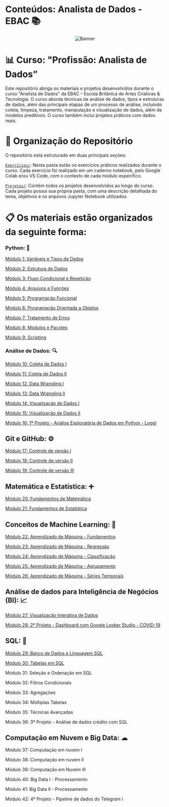 # Conteúdos: Analista de Dados - EBAC 📚

<p align="center">
  <img src="https://i.pinimg.com/736x/95/fe/7a/95fe7a6efd8ed2054a5552dda2d78731.jpg" alt="Banner">
</p>

# 📊 Curso: "Profissão: Analista de Dados”

Este repositório abriga os materiais e projetos desenvolvidos durante o curso "Analista de Dados" da EBAC – Escola Britânica de Artes Criativas & Tecnologia. O curso aborda técnicas de análise de dados, tipos e estruturas de dados, além das principais etapas de um processo de análise, incluindo coleta, limpeza, tratamento, manipulação e visualização de dados, além de modelos preditivos. O curso também inclui projetos práticos com dados reais.

# 📂 Organização do Repositório

O repositório está estruturado em duas principais seções:

[```Exercícios/```](https://github.com/laurencedata/EBAC/tree/main/Exerc%C3%ADcios): Nesta pasta estão os exercícios práticos realizados durante o curso. Cada exercício foi realizado em um caderno notebook, pelo Google Colab e/ou VS Code, com o contexto de cada módulo específico.

[```Projetos/```](https://github.com/laurencedata/EBAC/tree/main/Projetos): Contém todos os projetos desenvolvidos ao longo do curso. Cada projeto possui sua própria pasta, com uma descrição detalhada do tema, objetivos e os arquivos Jupyter Notebook utilizados.

# 📋 Os materiais estão organizados da seguinte forma:

### Python: 🎲

[Módulo 1: Variáveis e Tipos de Dados](https://github.com/laurencedata/EBAC/blob/main/Exerc%C3%ADcios/M1.Variaveis_TiposDados.ipynb)

[Módulo 2: Estrutura de Dados](https://github.com/laurencedata/EBAC/blob/main/Exerc%C3%ADcios/M2.Estruturas_Dados.ipynb)

[Módulo 3: Fluxo Condicional e Repetição](https://github.com/laurencedata/EBAC/blob/main/Exerc%C3%ADcios/M3.Estrutura_Condicional.ipynb)

[Módulo 4: Arquivos e Funções](https://github.com/laurencedata/EBAC/blob/main/Exerc%C3%ADcios/M4.Arquivos_Funcoes.ipynb)

[Módulo 5: Programação Funcional](https://github.com/laurencedata/EBAC/blob/main/Exerc%C3%ADcios/M5.Programacao_Funcional.ipynb)

[Módulo 6: Programação Orientada a Objetos](https://github.com/laurencedata/EBAC/blob/main/Exerc%C3%ADcios/M6.Prog_Orien_Objetos.ipynb)

[Módulo 7: Tratamento de Erros](https://github.com/laurencedata/EBAC/blob/main/Exerc%C3%ADcios/M7.Tratamento_Erros.ipynb)

[Módulo 8: Módulos e Pacotes](https://github.com/laurencedata/EBAC/blob/main/Exerc%C3%ADcios/M8.Modulos_Pacotes.ipynb)

[Módulo 9: Scripting](https://github.com/laurencedata/EBAC/blob/main/Exerc%C3%ADcios/M9.Scripting.ipynb)

### Análise de Dados: 🔍

[Módulo 10: Coleta de Dados I](https://github.com/laurencedata/EBAC/blob/main/Exerc%C3%ADcios/M10.Coleta_Dados.ipynb)

[Módulo 11: Coleta de Dados II](https://github.com/laurencedata/EBAC/blob/main/Exerc%C3%ADcios/M11.Coleta_Dados_II.ipynb)

[Módulo 12: Data Wrangling I](https://github.com/laurencedata/EBAC/blob/main/Exerc%C3%ADcios/M12.Data_Wrangling_I.ipynb)

[Módulo 13: Data Wrangling II](https://github.com/laurencedata/EBAC/blob/main/Exerc%C3%ADcios/M13.Data_Wrangling_II.ipynb)

[Módulo 14: Visualização de Dados I](https://github.com/laurencedata/EBAC/blob/main/Exerc%C3%ADcios/M14.Visualizacao_Dados_I.ipynb)

[Módulo 15: Visualização de Dados II](https://github.com/laurencedata/EBAC/blob/main/Exerc%C3%ADcios/M15.Visualizacao_Dados_II.ipynb)

[Módulo 16: 1º Projeto - Análise Exploratória de Dados em Python - Loggi](https://github.com/laurencedata/EBAC/tree/main/Projetos/An%C3%A1lise%20Explorat%C3%B3ria%20de%20Dados%20-%20Loggi)

## Git e GitHub: ⚙️

[Módulo 17: Controle de versão I](https://github.com/laurencedata/EBAC/blob/main/Exerc%C3%ADcios/M17.Controle_Versao_I.ipynb)

[Módulo 18: Controle de versão II](https://github.com/laurencedata/EBAC/blob/main/Exerc%C3%ADcios/M18_Controle_Versao_II.ipynb)

[Módulo 19: Controle de versão III](https://github.com/laurencedata/EBAC/blob/main/Exerc%C3%ADcios/M19.Controle_Versao_III.ipynb)

## Matemática e Estatística: ➕

[Módulo 20: Fundamentos de Matemática](https://github.com/laurencedata/EBAC/blob/main/Exerc%C3%ADcios/M20.Fundamentos_Matematica.ipynb)

[Módulo 21: Fundamentos de Estatística](https://github.com/laurencedata/EBAC/blob/main/Exerc%C3%ADcios/M21.Fundamentos_Estatistica.ipynb)

## Conceitos de Machine Learning: 🤖

[Módulo 22: Aprendizado de Máquina - Fundamentos](https://github.com/laurencedata/EBAC/blob/main/Exerc%C3%ADcios/M22.Fundamentos_ML.ipynb)

[Módulo 23: Aprendizado de Máquina - Regressão](https://github.com/laurencedata/EBAC/blob/main/Exerc%C3%ADcios/M23.Regressao_ML.ipynb)

[Módulo 24: Aprendizado de Máquina - Classificação](https://github.com/laurencedata/EBAC/blob/main/Exerc%C3%ADcios/M24.Classificacao_ML.ipynb)

[Módulo 25: Aprendizado de Máquina - Agrupamento](https://github.com/laurencedata/EBAC/blob/main/Exerc%C3%ADcios/M25.Agrupamento_ML.ipynb)

[Módulo 26: Aprendizado de Máquina - Séries Temporais](https://github.com/laurencedata/EBAC/blob/main/Exerc%C3%ADcios/M26.Series_Temporais_ML.ipynb)

## Análise de dados para Inteligência de Negócios (BI): 📈 

[Módulo 27: Visualização Interativa de Dados](https://github.com/laurencedata/EBAC/blob/main/Exerc%C3%ADcios/M27.Visualizacao_Dados.ipynb)

[Módulo 28: 2º Projeto - Dashboard com Google Looker Studio - COVID-19](https://github.com/laurencedata/EBAC/blob/main/Projetos/Dashboard%20com%20Looker%20Studio/M28.Projeto-Covid.ipynb)

## SQL: 📑

[Módulo 29: Banco de Dados e Linguagem SQL](https://github.com/laurencedata/EBAC-Analista-de-Dados/blob/main/Exerc%C3%ADcios/M29.Base_Dados_SQL.ipynb)

[Módulo 30: Tabelas em SQL](https://github.com/laurencedata/EBAC-Analista-de-Dados/blob/main/Exerc%C3%ADcios/M30.Tabelas_SQL.ipynb)

Módulo 31: Seleção e Ordenação em SQL

Módulo 32: Filtros Condicionais

Módulo 33: Agregações

Módulo 34: Múltiplas Tabelas

Módulo 35: Técnicas Avançadas

Módulo 36: 3º Projeto - Análise de dados crédito com SQL

## Computação em Nuvem e Big Data: ☁

Módulo 37: Computação em nuvem I

Módulo 38: Computação em nuvem II

Módulo 39: Computação em Nuvem III

Módulo 40: Big Data I - Processamento

Módulo 41: Big Data II - Processamento

Módulo 42: 4º Projeto - Pipeline de dados do Telegram I
